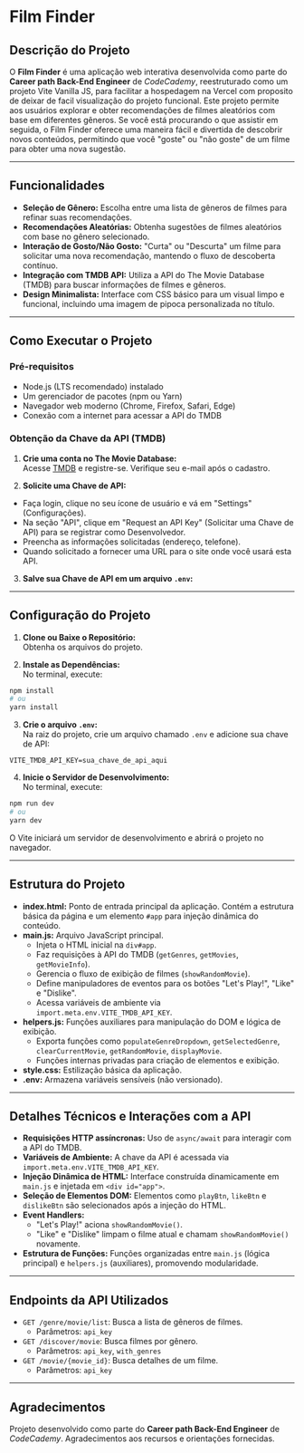# Film Finder

## Descrição do Projeto

O **Film Finder** é uma aplicação web interativa desenvolvida como parte do **Career path Back-End Engineer** de *CodeCademy*, reestruturado como um projeto Vite Vanilla JS, para facilitar a hospedagem na Vercel com proposito de deixar de facil visualização do projeto funcional. Este projeto permite aos usuários explorar e obter recomendações de filmes aleatórios com base em diferentes gêneros. Se você está procurando o que assistir em seguida, o Film Finder oferece uma maneira fácil e divertida de descobrir novos conteúdos, permitindo que você "goste" ou "não goste" de um filme para obter uma nova sugestão.

---

## Funcionalidades

- **Seleção de Gênero:** Escolha entre uma lista de gêneros de filmes para refinar suas recomendações.
- **Recomendações Aleatórias:** Obtenha sugestões de filmes aleatórios com base no gênero selecionado.
- **Interação de Gosto/Não Gosto:** "Curta" ou "Descurta" um filme para solicitar uma nova recomendação, mantendo o fluxo de descoberta contínuo.
- **Integração com TMDB API:** Utiliza a API do The Movie Database (TMDB) para buscar informações de filmes e gêneros.
- **Design Minimalista:** Interface com CSS básico para um visual limpo e funcional, incluindo uma imagem de pipoca personalizada no título.

---

## Como Executar o Projeto

### Pré-requisitos

- Node.js (LTS recomendado) instalado
- Um gerenciador de pacotes (npm ou Yarn)
- Navegador web moderno (Chrome, Firefox, Safari, Edge)
- Conexão com a internet para acessar a API do TMDB

### Obtenção da Chave da API (TMDB)

1. **Crie uma conta no The Movie Database:**  
  Acesse [TMDB](https://www.themoviedb.org/) e registre-se. Verifique seu e-mail após o cadastro.

2. **Solicite uma Chave de API:**  
  - Faça login, clique no seu ícone de usuário e vá em "Settings" (Configurações).
  - Na seção "API", clique em "Request an API Key" (Solicitar uma Chave de API) para se registrar como Desenvolvedor.
  - Preencha as informações solicitadas (endereço, telefone).
  - Quando solicitado a fornecer uma URL para o site onde você usará esta API.

3. **Salve sua Chave de API em um arquivo `.env`:**

---

## Configuração do Projeto

1. **Clone ou Baixe o Repositório:**  
  Obtenha os arquivos do projeto.

2. **Instale as Dependências:**  
  No terminal, execute:
  ```bash
  npm install
  # ou
  yarn install
  ```

3. **Crie o arquivo `.env`:**  
  Na raiz do projeto, crie um arquivo chamado `.env` e adicione sua chave de API:
  ```
  VITE_TMDB_API_KEY=sua_chave_de_api_aqui
  ```

4. **Inicie o Servidor de Desenvolvimento:**  
  No terminal, execute:
  ```bash
  npm run dev
  # ou
  yarn dev
  ```
  O Vite iniciará um servidor de desenvolvimento e abrirá o projeto no navegador.

---

## Estrutura do Projeto

- **index.html:** Ponto de entrada principal da aplicação. Contém a estrutura básica da página e um elemento `#app` para injeção dinâmica do conteúdo.
- **main.js:** Arquivo JavaScript principal.
  - Injeta o HTML inicial na `div#app`.
  - Faz requisições à API do TMDB (`getGenres`, `getMovies`, `getMovieInfo`).
  - Gerencia o fluxo de exibição de filmes (`showRandomMovie`).
  - Define manipuladores de eventos para os botões "Let's Play!", "Like" e "Dislike".
  - Acessa variáveis de ambiente via `import.meta.env.VITE_TMDB_API_KEY`.
- **helpers.js:** Funções auxiliares para manipulação do DOM e lógica de exibição.
  - Exporta funções como `populateGenreDropdown`, `getSelectedGenre`, `clearCurrentMovie`, `getRandomMovie`, `displayMovie`.
  - Funções internas privadas para criação de elementos e exibição.
- **style.css:** Estilização básica da aplicação.
- **.env:** Armazena variáveis sensíveis (não versionado).

---

## Detalhes Técnicos e Interações com a API

- **Requisições HTTP assíncronas:** Uso de `async/await` para interagir com a API do TMDB.
- **Variáveis de Ambiente:** A chave da API é acessada via `import.meta.env.VITE_TMDB_API_KEY`.
- **Injeção Dinâmica de HTML:** Interface construída dinamicamente em `main.js` e injetada em `<div id="app">`.
- **Seleção de Elementos DOM:** Elementos como `playBtn`, `likeBtn` e `dislikeBtn` são selecionados após a injeção do HTML.
- **Event Handlers:**
  - "Let's Play!" aciona `showRandomMovie()`.
  - "Like" e "Dislike" limpam o filme atual e chamam `showRandomMovie()` novamente.
- **Estrutura de Funções:** Funções organizadas entre `main.js` (lógica principal) e `helpers.js` (auxiliares), promovendo modularidade.

---

## Endpoints da API Utilizados

- `GET /genre/movie/list`: Busca a lista de gêneros de filmes.
  - Parâmetros: `api_key`
- `GET /discover/movie`: Busca filmes por gênero.
  - Parâmetros: `api_key`, `with_genres`
- `GET /movie/{movie_id}`: Busca detalhes de um filme.
  - Parâmetros: `api_key`

---

## Agradecimentos

Projeto desenvolvido como parte do **Career path Back-End Engineer** de *CodeCademy*. Agradecimentos aos recursos e orientações fornecidas.
